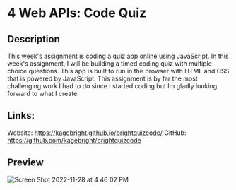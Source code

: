 # 4 Web APIs: Code Quiz

## Description
This week's assignment is coding a quiz app online using JavaScript. In this week's assignment, I will be building a timed coding quiz with multiple-choice questions. This app is built to run in the browser with HTML and CSS that is powered by JavaScript.
This assignment is by far the most challenging work I had to do since I started coding but Im gladly looking forward to what I create.

## Links:
Website: https://kagebright.github.io/brightquizcode/
GitHub: https://github.com/kagebright/brightquizcode

## Preview
![Screen Shot 2022-11-28 at 4 46 02 PM](https://user-images.githubusercontent.com/113262558/204387771-cd9c7a10-558f-4e04-8f59-b4da9fd2e5bd.png)

